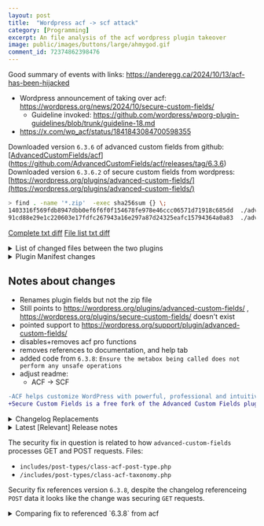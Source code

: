 ```yaml
---
layout: post
title:	"Wordpress acf -> scf attack"
category: [Programming]
excerpt: An file analysis of the acf wordpress plugin takeover
image: public/images/buttons/large/ahmygod.gif
comment_id: 72374862398476
---
```

<!-- Image example
![MS-DOS Family Tree](/images/folder/filename.png){:width="700px"}
-->
<!-- Link example -->


Good summary of events with links: https://anderegg.ca/2024/10/13/acf-has-been-hijacked

* Wordpress announcement of taking over acf: https://wordpress.org/news/2024/10/secure-custom-fields/
  * Guideline invoked: https://github.com/wordpress/wporg-plugin-guidelines/blob/trunk/guideline-18.md
* https://x.com/wp_acf/status/1841843084700598355


Downloaded version `6.3.6` of advanced custom fields from github: [[AdvancedCustomFields/acf](https://github.com/AdvancedCustomFields/acf/releases/tag/6.3.6)](https://github.com/AdvancedCustomFields/acf/releases/tag/6.3.6)
Downloaded version `6.3.6.2` of secure custom fields from wordpress: [https://wordpress.org/plugins/advanced-custom-fields/](https://wordpress.org/plugins/advanced-custom-fields/)

```sh
> find . -name '*.zip'  -exec sha256sum {} \;
1403316f569fdb8947dbb0ef6f6f0f154678fe978e46ccc06571d71918c685dd  ./advanced-custom-fields.6.3.6.2.zip
91cd88e29e1c220603e17fdfc267943a16e297a87d24325eafc15794364a0a83  ./advanced-custom-fields-6.3.6.zip
```

[Complete txt diff](files/acf-scf/diff.txt)
[File list txt diff](files/acf-scf/diff-summary.txt)


<details>
  <summary>List of changed files between the two plugins</summary>

<div markdown="1">

The metadata for the Advanced Custom Fields plugin has been updated along with the package

```sh
diff -qr ./advanced-custom-fields-6.3.6/ ./advanced-custom-fields-6.3.6.2/
Files ./advanced-custom-fields-6.3.6/acf.php and ./advanced-custom-fields-6.3.6.2/acf.php differ
Files ./advanced-custom-fields-6.3.6/includes/acf-bidirectional-functions.php and ./advanced-custom-fields-6.3.6.2/includes/acf-bidirectional-functions.php differ
Files ./advanced-custom-fields-6.3.6/includes/acf-helper-functions.php and ./advanced-custom-fields-6.3.6.2/includes/acf-helper-functions.php differ
Files ./advanced-custom-fields-6.3.6/includes/acf-value-functions.php and ./advanced-custom-fields-6.3.6.2/includes/acf-value-functions.php differ
Files ./advanced-custom-fields-6.3.6/includes/admin/admin-internal-post-type-list.php and ./advanced-custom-fields-6.3.6.2/includes/admin/admin-internal-post-type-list.php differ
Files ./advanced-custom-fields-6.3.6/includes/admin/admin.php and ./advanced-custom-fields-6.3.6.2/includes/admin/admin.php differ
Files ./advanced-custom-fields-6.3.6/includes/admin/post-types/admin-field-group.php and ./advanced-custom-fields-6.3.6.2/includes/admin/post-types/admin-field-group.php differ
Files ./advanced-custom-fields-6.3.6/includes/admin/views/acf-field-group/field.php and ./advanced-custom-fields-6.3.6.2/includes/admin/views/acf-field-group/field.php differ
Files ./advanced-custom-fields-6.3.6/includes/admin/views/global/header.php and ./advanced-custom-fields-6.3.6.2/includes/admin/views/global/header.php differ
Files ./advanced-custom-fields-6.3.6/includes/admin/views/global/navigation.php and ./advanced-custom-fields-6.3.6.2/includes/admin/views/global/navigation.php differ
Files ./advanced-custom-fields-6.3.6/includes/admin/views/tools/tools.php and ./advanced-custom-fields-6.3.6.2/includes/admin/views/tools/tools.php differ
Files ./advanced-custom-fields-6.3.6/includes/assets.php and ./advanced-custom-fields-6.3.6.2/includes/assets.php differ
Files ./advanced-custom-fields-6.3.6/includes/class-acf-site-health.php and ./advanced-custom-fields-6.3.6.2/includes/class-acf-site-health.php differ
Files ./advanced-custom-fields-6.3.6/includes/fields.php and ./advanced-custom-fields-6.3.6.2/includes/fields.php differ
Files ./advanced-custom-fields-6.3.6/includes/post-types/class-acf-post-type.php and ./advanced-custom-fields-6.3.6.2/includes/post-types/class-acf-post-type.php differ
Files ./advanced-custom-fields-6.3.6/includes/post-types/class-acf-taxonomy.php and ./advanced-custom-fields-6.3.6.2/includes/post-types/class-acf-taxonomy.php differ
Files ./advanced-custom-fields-6.3.6/README.md and ./advanced-custom-fields-6.3.6.2/README.md differ
Files ./advanced-custom-fields-6.3.6/readme.txt and ./advanced-custom-fields-6.3.6.2/readme.txt differ
```
</div>
</details>


<details>
  <summary>Plugin Manifest changes</summary>

<div markdown="1">

```diff
diff --color -u --suppress-common-lines -b -r ./advanced-custom-fields-6.3.6/acf.php ./advanced-custom-fields-6.3.6.2/acf.php
--- ./advanced-custom-fields-6.3.6/acf.php	2024-08-28 07:35:13.000000000 -0700
+++ ./advanced-custom-fields-6.3.6.2/acf.php	2024-10-12 17:25:59.560336291 -0700
@@ -1,17 +1,13 @@
 <?php
 /**
- * Advanced Custom Fields
+ * Secure Custom Fields
  *
- * @package       ACF
- * @author        WP Engine
- *
- * @wordpress-plugin
- * Plugin Name:       Advanced Custom Fields
- * Plugin URI:        https://www.advancedcustomfields.com
- * Description:       Customize WordPress with powerful, professional and intuitive fields.
- * Version:           6.3.6
- * Author:            WP Engine
- * Author URI:        https://wpengine.com/?utm_source=wordpress.org&utm_medium=referral&utm_campaign=plugin_directory&utm_content=advanced_custom_fields
+ * Plugin Name:       Secure Custom Fields
+ * Plugin URI:        http://wordpress.org/plugins/advanced-custom-fields/
+ * Description:       Secure Custom Fields is a fork of the Advanced Custom Fields plugin, which will be maintained by WordPress.org, for security and functionality updates.
+ * Version:           6.3.6.2
+ * Author:            WordPress.org
+ * Author URI:        https://wordpress.org/
  * Text Domain:       acf
  * Domain Path:       /lang
  * Requires PHP:      7.4
```
</div>
</details>

## Notes about changes

* Renames plugin fields but not the zip file
* Still points to https://wordpress.org/plugins/advanced-custom-fields/ , https://wordpress.org/plugins/secure-custom-fields/ doesn't exist
* pointed support to https://wordpress.org/support/plugin/advanced-custom-fields/
* disables+removes acf pro functions
* removes references to documentation, and help tab
* added code from `6.3.8`: `Ensure the metabox being called does not perform any unsafe operations`
* adjust readme: 
  * ACF -> SCF



```diff
-ACF helps customize WordPress with powerful, professional and intuitive fields. Proudly powering over 2 million sites, WordPress developers love ACF.
+Secure Custom Fields is a free fork of the Advanced Custom Fields plugin created originally for security updates, but now includes functionality improvements to make this plugin non-commercial in the plugin directory. If you'd like to get involved, submit some code! We want the 2M+ sites that will receive this update to have the best code and functionality possible.
```

<details>
  <summary>Changelog Replacements</summary>
  
<div markdown="1">

```diff
+= 6.3.6.2 =
+*Release Date 12th October 2024*
+* Security - Harden fix in 6.3.6.1 to cover $_REQUEST as well.
+* Fork - Change name of plugin to Secure Custom Fields.
 
-[View the full changelog](https://www.advancedcustomfields.com/changelog/)
+= 6.3.6.1 =
+*Release Date 7th October 2024*
 
-== Upgrade Notice ==
\ No newline at end of file
+* Security - ACF defined Post Type and Taxonomy metabox callbacks no longer have access to $_POST data. (Thanks to the Automattic Security Team for the disclosure)
```
</div>
</details>

<details>
  <summary>Latest [Relevant] Release notes</summary>
<div markdown="1">
Release notes for 6.3.8, from https://github.com/AdvancedCustomFields/acf/blob/6.3.8/readme.txt :

```diff
<code>
== Changelog ==

= 6.3.8 =
*Release Date 7th October 2024*

* Security - ACF defined Post Type and Taxonomy metabox callbacks no longer have access to $_POST data. (Thanks to the Automattic Security Team for the disclosure)

= 6.3.7 =
*Release Date 2nd October 2024*

* Security - ACF Free now uses its own update mechanism from WP Engine servers

= 6.3.6 =
*Release Date 28th August 2024*

* Security - Newly added fields now have to be explicitly set to allow access in the content editor (when using the ACF shortcode or Block Bindings) to increase the security around field permissions. [See the release notes for more details](https://www.advancedcustomfields.com/blog/acf-6-3-6/#field-value-access-editor)
* Security Fix - Field labels are now correctly escaped when rendered in the Field Group editor, to prevent a potential XSS issue. Thanks to Ryo Sotoyama of Mitsui Bussan Secure Directions, Inc. for the responsible disclosure
* Fix - Validation and Block AJAX requests nonces will no longer be overridden by third party plugins
* Fix - Detection of third party select2 libraries will now default to v4 rather than v3
* Fix - Block previews will now display an error if the render template PHP file is not found
```
</div>
</details>

The security fix in question is related to how `advanced-custom-fields` processes GET and POST requests.
Files: 

* `includes/post-types/class-acf-post-type.php`
* `/includes/post-types/class-acf-taxonomy.php`


Security fix references version `6.3.8`, despite the changelog referenceing `POST` data it looks like the change was securing `GET` requests.

<details>
  <summary>Comparing fix to referenced `6.3.8` from acf</summary>


<div markdown="1">
```diff
> \diff -u --suppress-common-lines -b ./class-acf-post-type-6.3.8.php ./advanced-custom-fields-6.3.6.2/includes/post-types/class-acf-post-type.php
--- ./class-acf-post-type-6.3.8.php     2024-10-12 19:26:56.058355194 -0700
+++ ./advanced-custom-fields-6.3.6.2/includes/post-types/class-acf-post-type.php        2024-10-12 17:25:59.704335853 -0700
@@ -649,12 +649,15 @@
                        }
 
                        $original_post = $_POST; //phpcs:ignore -- Only used as temporary storage to prevent CSRFs in callbacks.
+                       $original_request = $_REQUEST;
                        $_POST         = array();
+                       $_REQUEST         = array();
                        $return        = false;
                        if ( is_callable( $original_cb ) ) {
                                $return = call_user_func( $original_cb, $post );
                        }
                        $_POST = $original_post;
+                       $_REQUEST = $original_request;
                        return $return;
                }
```
</div>
</details>

Not a good look.
